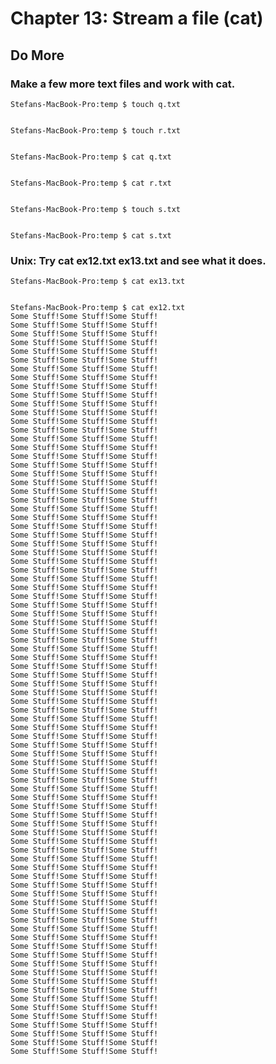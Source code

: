 
# Chapter 13: Stream a file (cat)

## Do More

### Make a few more text files and work with cat.
    Stefans-MacBook-Pro:temp $ touch q.txt


    Stefans-MacBook-Pro:temp $ touch r.txt


    Stefans-MacBook-Pro:temp $ cat q.txt


    Stefans-MacBook-Pro:temp $ cat r.txt


    Stefans-MacBook-Pro:temp $ touch s.txt


    Stefans-MacBook-Pro:temp $ cat s.txt
    

### Unix: Try cat ex12.txt ex13.txt and see what it does.

    Stefans-MacBook-Pro:temp $ cat ex13.txt
    
    
    Stefans-MacBook-Pro:temp $ cat ex12.txt
    Some Stuff!Some Stuff!Some Stuff!
    Some Stuff!Some Stuff!Some Stuff!
    Some Stuff!Some Stuff!Some Stuff!
    Some Stuff!Some Stuff!Some Stuff!
    Some Stuff!Some Stuff!Some Stuff!
    Some Stuff!Some Stuff!Some Stuff!
    Some Stuff!Some Stuff!Some Stuff!
    Some Stuff!Some Stuff!Some Stuff!
    Some Stuff!Some Stuff!Some Stuff!
    Some Stuff!Some Stuff!Some Stuff!
    Some Stuff!Some Stuff!Some Stuff!
    Some Stuff!Some Stuff!Some Stuff!
    Some Stuff!Some Stuff!Some Stuff!
    Some Stuff!Some Stuff!Some Stuff!
    Some Stuff!Some Stuff!Some Stuff!
    Some Stuff!Some Stuff!Some Stuff!
    Some Stuff!Some Stuff!Some Stuff!
    Some Stuff!Some Stuff!Some Stuff!
    Some Stuff!Some Stuff!Some Stuff!
    Some Stuff!Some Stuff!Some Stuff!
    Some Stuff!Some Stuff!Some Stuff!
    Some Stuff!Some Stuff!Some Stuff!
    Some Stuff!Some Stuff!Some Stuff!
    Some Stuff!Some Stuff!Some Stuff!
    Some Stuff!Some Stuff!Some Stuff!
    Some Stuff!Some Stuff!Some Stuff!
    Some Stuff!Some Stuff!Some Stuff!
    Some Stuff!Some Stuff!Some Stuff!
    Some Stuff!Some Stuff!Some Stuff!
    Some Stuff!Some Stuff!Some Stuff!
    Some Stuff!Some Stuff!Some Stuff!
    Some Stuff!Some Stuff!Some Stuff!
    Some Stuff!Some Stuff!Some Stuff!
    Some Stuff!Some Stuff!Some Stuff!
    Some Stuff!Some Stuff!Some Stuff!
    Some Stuff!Some Stuff!Some Stuff!
    Some Stuff!Some Stuff!Some Stuff!
    Some Stuff!Some Stuff!Some Stuff!
    Some Stuff!Some Stuff!Some Stuff!
    Some Stuff!Some Stuff!Some Stuff!
    Some Stuff!Some Stuff!Some Stuff!
    Some Stuff!Some Stuff!Some Stuff!
    Some Stuff!Some Stuff!Some Stuff!
    Some Stuff!Some Stuff!Some Stuff!
    Some Stuff!Some Stuff!Some Stuff!
    Some Stuff!Some Stuff!Some Stuff!
    Some Stuff!Some Stuff!Some Stuff!
    Some Stuff!Some Stuff!Some Stuff!
    Some Stuff!Some Stuff!Some Stuff!
    Some Stuff!Some Stuff!Some Stuff!
    Some Stuff!Some Stuff!Some Stuff!
    Some Stuff!Some Stuff!Some Stuff!
    Some Stuff!Some Stuff!Some Stuff!
    Some Stuff!Some Stuff!Some Stuff!
    Some Stuff!Some Stuff!Some Stuff!
    Some Stuff!Some Stuff!Some Stuff!
    Some Stuff!Some Stuff!Some Stuff!
    Some Stuff!Some Stuff!Some Stuff!
    Some Stuff!Some Stuff!Some Stuff!
    Some Stuff!Some Stuff!Some Stuff!
    Some Stuff!Some Stuff!Some Stuff!
    Some Stuff!Some Stuff!Some Stuff!
    Some Stuff!Some Stuff!Some Stuff!
    Some Stuff!Some Stuff!Some Stuff!
    Some Stuff!Some Stuff!Some Stuff!
    Some Stuff!Some Stuff!Some Stuff!
    Some Stuff!Some Stuff!Some Stuff!
    Some Stuff!Some Stuff!Some Stuff!
    Some Stuff!Some Stuff!Some Stuff!
    Some Stuff!Some Stuff!Some Stuff!
    Some Stuff!Some Stuff!Some Stuff!
    Some Stuff!Some Stuff!Some Stuff!
    Some Stuff!Some Stuff!Some Stuff!
    Some Stuff!Some Stuff!Some Stuff!
    Some Stuff!Some Stuff!Some Stuff!
    Some Stuff!Some Stuff!Some Stuff!
    Some Stuff!Some Stuff!Some Stuff!
    Some Stuff!Some Stuff!Some Stuff!
    Some Stuff!Some Stuff!Some Stuff!
    Some Stuff!Some Stuff!Some Stuff!
    Some Stuff!Some Stuff!Some Stuff!
    Some Stuff!Some Stuff!Some Stuff!
    Some Stuff!Some Stuff!Some Stuff!
    Some Stuff!Some Stuff!Some Stuff!
    Some Stuff!Some Stuff!Some Stuff!

